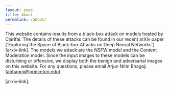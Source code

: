 ```yaml
---
layout: page
title: About
permalink: /about/
---
```


This website contains results from a black-box attack on models hosted by Clarifai. The details of these attacks can be found in our recent arXiv paper ['Exploring the Space of Black-box Attacks on Deep Neural Networks'][arxiv-link]. The models we attack are the NSFW model and the Content Moderation model. Since the input images to these models can be disturbing or offensive, we display both the benign and adversarial images on this website. For any questions, please email Arjun Nitin Bhagoji (abhagoji@princeton.edu).


[arxiv-link]: